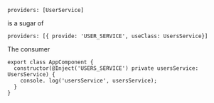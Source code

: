 



```
providers: [UserService]
```
is a sugar of 
```
providers: [{ provide: 'USER_SERVICE', useClass: UsersService}]
``` 

The consumer
```
export class AppComponent {
  constructor(@Inject('USERS_SERVICE') private usersService: UsersService) {
    console. log('usersService', usersService);
  }
}
```